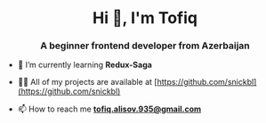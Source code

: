 
<h1 align="center">Hi 👋, I'm Tofiq</h1>
<h3 align="center">A beginner frontend developer from Azerbaijan</h3>

- 🌱 I’m currently learning **Redux-Saga**

- 👨‍💻 All of my projects are available at [https://github.com/snickbl](https://github.com/snickbl)

- 📫 How to reach me **tofiq.alisov.935@gmail.com**





